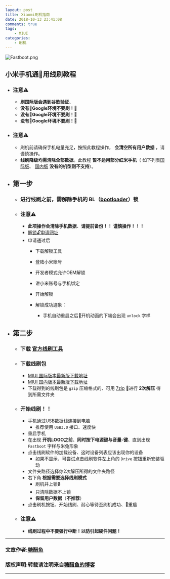 ```yaml
---
layout: post
title: Xiaomi刷机指南
date: 2018-10-13 23:41:08
comments: true
tags:
    - MIUI
categories:
    - 刷机
---
```


![Fastboot.png](https://ws3.sinaimg.cn/large/006tNbRwly1fwblof1popj30hi09wdgi.jpg)

## 小米手机通用线刷教程

* ### 注意⚠️
    * **刷国际版会遇到谷歌验证**、
    * **没有Google环境不要刷！**
    * **没有Google环境不要刷！**
    * **没有Google环境不要刷！**

<!-- more -->

* ### 注意⚠️
    * 刷机前请确保手机电量充足，按照此教程操作， **会清空所有用户数据** ，请谨慎操作。
    * **线刷降级均需清除全部数据**。此教程 **暂不适用部分红米手机**（ 如下列表[国际版](http://en.miui.com/a-234.html)、 [国内版](http://www.miui.com/shuaji-393.html) **没有的机型则不支持**）。

* ## 第一步
    * ### 进行线刷之前，需解除手机的 **BL**（[bootloader](https://baike.baidu.com/item/Boot%20Loader)）锁
    * ### 注意⚠️
        * **此项操作会清除手机数据**、**请提前备份！！** **谨慎操作！！！**
        * [解锁🔓申请网址](http://www.miui.com/unlock/done.html)
        * 申请通过后
            * 下载解锁工具
            * 登陆小米账号
            * 开发者模式允许OEM解锁
            * 讲小米账号与手机绑定
            * 开始解锁

            * 解锁成功迹象：
                * 手机自动重启之后开机动画的下端会出现 `unlock` 字样

* ## 第二步
    * ### 下载 [官方线刷工具](http://api.en.miui.com/url/MiFlashTool)
    * ### 下载线刷包
        * [MIUI 国际版本最新版下载地址](http://en.miui.com/a-234.html)
        * [MIUI 国内版本最新版下载地址](http://en.miui.com/a-234.html)
        * 下载得到的线刷包是 `gzip` 压缩格式的、可用 [7zip](https://www.7-zip.org/) 进行 **2次解压** 得到所需文件夹

    * ### 开始线刷！！
        * 手机通过USB数据线连接到电脑
            * 推荐使用 `USB3.0` 接口、速度快
        * 重启手机
        * 在出现 **开机LOGO之前**、**同时按下电源键与音量-键**、直到出现 `Fastboot` 字样与米兔形象
        * 点击线刷软件的加载设备、这时设备列表应该出现你的设备
            * 如果不显示、可尝试点击线刷软件左上角的 `Drive` 按钮重新安装驱动
        * 文件夹路径选择你2次解压所得的文件夹路径
        * 右下角 **根据需要选择线刷模式**
            * 刷机并上锁🔒
            * 只清除数据不上锁
            * **保留用户数据**（**不推荐**）
        * 点击刷机按钮、开始线刷、耐心等待至刷机成功、重启

    * ### 注意⚠️
        * **线刷过程中不要强行中断！以防引起硬件问题！**


---
### 文章作者:[糖醋鱼](http://zzutcy.top)

### 版权声明:转载请注明来自[糖醋鱼的博客](http://zzutcy.top)
---